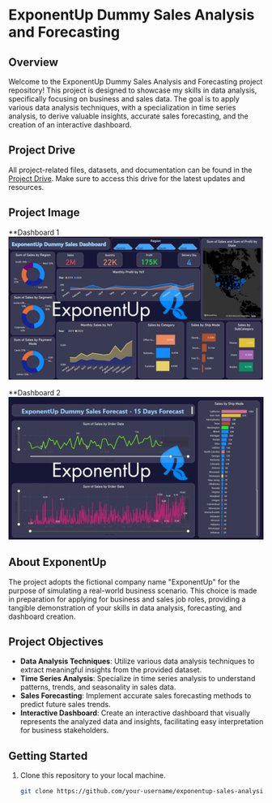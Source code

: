 # ExponentUp Dummy Sales Analysis and Forecasting

## Overview

Welcome to the ExponentUp Dummy Sales Analysis and Forecasting project repository! This project is designed to showcase my skills in data analysis, specifically focusing on business and sales data. The goal is to apply various data analysis techniques, with a specialization in time series analysis, to derive valuable insights, accurate sales forecasting, and the creation of an interactive dashboard.

## Project Drive

All project-related files, datasets, and documentation can be found in the [Project Drive](https://drive.google.com/drive/folders/1GSlGIZyHOAT_abcb1UevekRUPyKPVBzZ?usp=sharing). Make sure to access this drive for the latest updates and resources.

## Project Image
**Dashboard 1
![Project Image](https://github.com/ZedOps8/ExponentUp-DummySales/blob/main/Dashboard1.png)

**Dashboard 2
![Project Image](https://github.com/ZedOps8/ExponentUp-DummySales/blob/main/Dashboard2.png)

## About ExponentUp

The project adopts the fictional company name "ExponentUp" for the purpose of simulating a real-world business scenario. This choice is made in preparation for applying for business and sales job roles, providing a tangible demonstration of your skills in data analysis, forecasting, and dashboard creation.

## Project Objectives

- **Data Analysis Techniques**: Utilize various data analysis techniques to extract meaningful insights from the provided dataset.
- **Time Series Analysis**: Specialize in time series analysis to understand patterns, trends, and seasonality in sales data.
- **Sales Forecasting**: Implement accurate sales forecasting methods to predict future sales trends.
- **Interactive Dashboard**: Create an interactive dashboard that visually represents the analyzed data and insights, facilitating easy interpretation for business stakeholders.

## Getting Started

1. Clone this repository to your local machine.
   ```bash
   git clone https://github.com/your-username/exponentup-sales-analysis.git
